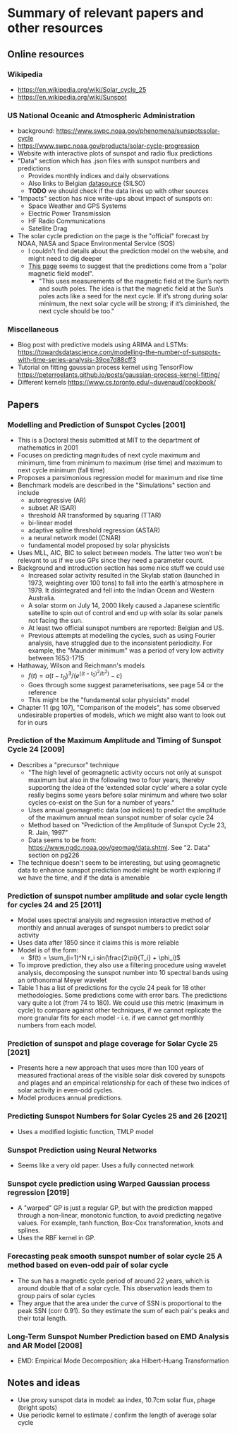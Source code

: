 # Summary of relevant papers and other resources 
## Online resources
### Wikipedia 
- https://en.wikipedia.org/wiki/Solar_cycle_25
- https://en.wikipedia.org/wiki/Sunspot

### US National Oceanic and Atmospheric Administration
- background: https://www.swpc.noaa.gov/phenomena/sunspotssolar-cycle
- https://www.swpc.noaa.gov/products/solar-cycle-progression
- Website with interactive plots of sunspot and radio flux predictions
- "Data" section which has .json files with sunspot numbers and predictions
    - Provides monthly indices and daily observations 
    - Also links to Belgian [datasource](https://wwwbis.sidc.be/silso/datafiles) (SILSO)
    - **TODO** we should check if the data lines up with other sources
- "Impacts" section has nice write-ups about impact of sunspots on: 
    - Space Weather and GPS Systems
    - Electric Power Transmission
    - HF Radio Communications
    - Satellite Drag
- The solar cycle prediction on the page is the "official" forecast by NOAA, NASA and Space Environmental Service (SOS)
    - I couldn't find details about the prediction model on the website, and might need to dig deeper
    - [This page](https://www.nasa.gov/feature/goddard/2020/what-will-solar-cycle-25-look-like-sun-prediction-model) seems to suggest that the predictions come from a "polar magnetic field model". 
        - "This uses measurements of the magnetic field at the Sun’s north and south poles. The idea is that the magnetic field at the Sun’s poles acts like a seed for the next cycle. If it’s strong during solar minimum, the next solar cycle will be strong; if it’s diminished, the next cycle should be too."

### Miscellaneous 
- Blog post with predictive models using ARIMA and LSTMs: https://towardsdatascience.com/modelling-the-number-of-sunspots-with-time-series-analysis-39ce7d88cff3
- Tutorial on fitting gaussian process kernel using TensorFlow https://peterroelants.github.io/posts/gaussian-process-kernel-fitting/
- Different kernels https://www.cs.toronto.edu/~duvenaud/cookbook/

## Papers
### Modelling and Prediction of Sunspot Cycles [2001]
- This is a Doctoral thesis submitted at MIT to the department of mathematics in 2001 
- Focuses on predicting magnitudes of next cycle maximum and minimum, time from minimum to maximum (rise time) and maximum to next cycle minimum (fall time)
- Proposes a parsimonious regression model for maximum and rise time 
- Benchmark models are described in the "Simulations" section and include
    - autoregressive (AR)
    - subset AR (SAR)
    - threshold AR transformed by squaring (TTAR)
    - bi-linear model 
    - adaptive spline threshold regression (ASTAR)
    - a neural network model (CNAR)
    - fundamental model proposed by solar physicists
- Uses MLL, AIC, BIC to select between models. The latter two won't be relevant to us if we use GPs since they need a parameter count. 
- Background and introduction section has some nice stuff we could use
    - Increased solar activity resulted in the Skylab station (launched in 1973, weighting over 100 tons) to fall into the earth's atmosphere in 1979. It disintegrated and fell into the Indian Ocean and Western Australia. 
    - A solar storm on July 14, 2000 likely caused a Japanese scientific satellite to spin out of control and end up with solar its solar panels not facing the sun. 
    - At least two official sunspot numbers are reported: Belgian and US. 
    - Previous attempts at modelling the cycles, such as using Fourier analysis, have struggled due to the inconsistent periodicity. For example, the "Maunder minimum" was a period of very low activity between 1653-1715
- Hathaway, Wilson and Reichmann's models
    - $f(t) = a(t - t_0)^3 / (e^((t - t_0)^2 / b^2) - c)$
    - Goes through some suggest parameterisations, see page 54 or the reference
    - This might be the "fundamental solar physicists" model 
- Chapter 11 (pg 107), "Comparison of the models", has some observed undesirable properties of models, which we might also want to look out for in ours 

### Prediction of the Maximum Amplitude and Timing of Sunspot Cycle 24 [2009]
- Describes a "precursor" technique
    - "The high level of geomagnetic activity occurs not only at sunspot maximum but also in the following two to four years, thereby supporting the idea of the ‘extended solar cycle’ where a solar cycle really begins some years before solar minimum and where two solar cycles co-exist on the Sun for a number of years."
    - Uses annual geomagnetic data (*aa* indices) to predict the amplitude of the maximum annual mean sunspot number of solar cycle 24
    - Method based on "Prediction of the Amplitude of Sunspot Cycle 23, R. Jain, 1997"
    - Data seems to be from: https://www.ngdc.noaa.gov/geomag/data.shtml. See "2. Data" section on pg226
- The technique doesn't seem to be interesting, but using geomagnetic data to enhance sunspot prediction model might be worth exploring if we have the time, and if the data is amenable 

### Prediction of sunspot number amplitude and solar cycle length for cycles 24 and 25 [2011]
- Model uses spectral analysis and regression interactive method of monthly and annual averages of sunspot numbers to predict solar activity 
- Uses data after 1850 since it claims this is more reliable 
- Model is of the form: 
    - $f(t) = \sum_(i=1)^N r_i sin(\frac{2\pi}{T_i} + \phi_i)$
- To improve prediction, they also use a filtering procedure using wavelet analysis, decomposing the sunspot number into 10 spectral bands using an orthonormal Meyer wavelet
- Table 1 has a list of predictions for the cycle 24 peak for 18 other methodologies. Some predictions come with error bars. The predictions vary quite a lot (from 74 to 180). We could use this metric (maximum in cycle) to compare against other techniques, if we cannot replicate the more granular fits for each model - i.e. if we cannot get monthly numbers from each model. 

### Prediction of sunspot and plage coverage for Solar Cycle 25 [2021]
- Presents here a new approach that uses more than 100 years of measured fractional areas of the visible solar disk covered by sunspots and plages and an empirical relationship for each of these two indices of solar activity in even-odd cycles.
- Model produces annual predictions. 

### Predicting Sunspot Numbers for Solar Cycles 25 and 26 [2021]
- Uses a modified logistic function, TMLP model 

### Sunspot Prediction using Neural Networks
- Seems like a very old paper. Uses a fully connected network

### Sunspot cycle prediction using Warped Gaussian process regression [2019]
- A "warped" GP is just a regular GP, but with the prediction mapped through a non-linear, monotonic function, to avoid predicting negative values. For example, tanh function, Box-Cox transformation, knots and splines. 
- Uses the RBF kernel in GP. 

### Forecasting peak smooth sunspot number of solar cycle 25 A method based on even-odd pair of solar cycle
- The sun has a magnetic cycle period of around 22 years, which is around double that of a solar cycle. This observation leads them to group pairs of solar cycles 
- They argue that the area under the curve of SSN is proportional to the peak SSN (corr 0.91). So they estimate the sum of each pair's peaks and their total length. 

### Long-Term Sunspot Number Prediction based on EMD Analysis and AR Model [2008]
- EMD: Empirical Mode Decomposition; aka Hilbert-Huang Transformation 


## Notes and ideas
- Use proxy sunspot data in model: aa index, 10.7cm solar flux, phage (bright spots)
- Use periodic kernel to estimate / confirm the length of average solar cycle 